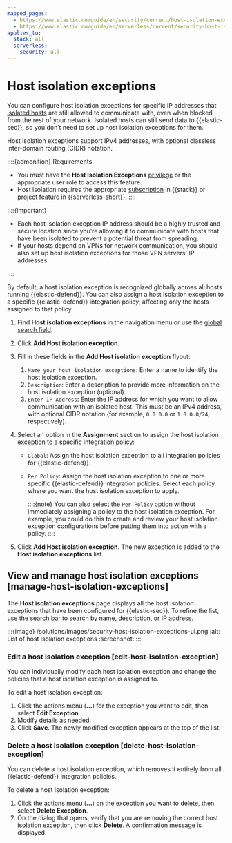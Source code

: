 ```yaml
---
mapped_pages:
  - https://www.elastic.co/guide/en/security/current/host-isolation-exceptions.html
  - https://www.elastic.co/guide/en/serverless/current/security-host-isolation-exceptions.html
applies_to:
  stack: all
  serverless:
    security: all
---
```


# Host isolation exceptions


You can configure host isolation exceptions for specific IP addresses that [isolated hosts](/solutions/security/endpoint-response-actions/isolate-host.md) are still allowed to communicate with, even when blocked from the rest of your network. Isolated hosts can still send data to {{elastic-sec}}, so you don’t need to set up host isolation exceptions for them.

Host isolation exceptions support IPv4 addresses, with optional classless inter-domain routing (CIDR) notation.

::::{admonition} Requirements
* You must have the **Host Isolation Exceptions** [privilege](/solutions/security/configure-elastic-defend/elastic-defend-feature-privileges.md) or the appropriate user role to access this feature.
* Host isolation requires the appropriate [subscription](https://www.elastic.co/pricing) in {{stack}} or [project feature](/deploy-manage/deploy/elastic-cloud/project-settings.md) in {{serverless-short}}.
::::


::::{important}
* Each host isolation exception IP address should be a highly trusted and secure location since you’re allowing it to communicate with hosts that have been isolated to prevent a potential threat from spreading.
* If your hosts depend on VPNs for network communication, you should also set up host isolation exceptions for those VPN servers' IP addresses.

::::

By default, a host isolation exception is recognized globally across all hosts running {{elastic-defend}}. You can also assign a host isolation exception to a specific {{elastic-defend}} integration policy, affecting only the hosts assigned to that policy.

1. Find **Host isolation exceptions** in the navigation menu or use the [global search field](/explore-analyze/find-and-organize/find-apps-and-objects.md).
2. Click **Add Host isolation exception**.
3. Fill in these fields in the **Add Host isolation exception** flyout:

    1. `Name your host isolation exceptions`: Enter a name to identify the host isolation exception.
    2. `Description`: Enter a description to provide more information on the host isolation exception (optional).
    3. `Enter IP Address`: Enter the IP address for which you want to allow communication with an isolated host. This must be an IPv4 address, with optional CIDR notation (for example, `0.0.0.0` or `1.0.0.0/24`, respectively).

4. Select an option in the **Assignment** section to assign the host isolation exception to a specific integration policy:

    * `Global`: Assign the host isolation exception to all integration policies for {{elastic-defend}}.
    * `Per Policy`: Assign the host isolation exception to one or more specific {{elastic-defend}} integration policies. Select each policy where you want the host isolation exception to apply.

        ::::{note}
        You can also select the `Per Policy` option without immediately assigning a policy to the host isolation exception. For example, you could do this to create and review your host isolation exception configurations before putting them into action with a policy.
        ::::

5. Click **Add Host isolation exception**. The new exception is added to the **Host isolation exceptions** list.


## View and manage host isolation exceptions [manage-host-isolation-exceptions]

The **Host isolation exceptions** page displays all the host isolation exceptions that have been configured for {{elastic-sec}}. To refine the list, use the search bar to search by name, description, or IP address.

:::{image} /solutions/images/security-host-isolation-exceptions-ui.png
:alt: List of host isolation exceptions
:screenshot:
:::


### Edit a host isolation exception [edit-host-isolation-exception]

You can individually modify each host isolation exception and change the policies that a host isolation exception is assigned to.

To edit a host isolation exception:

1. Click the actions menu (**…​**) for the exception you want to edit, then select **Edit Exception**.
2. Modify details as needed.
3. Click **Save**. The newly modified exception appears at the top of the list.


### Delete a host isolation exception [delete-host-isolation-exception]

You can delete a host isolation exception, which removes it entirely from all {{elastic-defend}} integration policies.

To delete a host isolation exception:

1. Click the actions menu (**…​**) on the exception you want to delete, then select **Delete Exception**.
2. On the dialog that opens, verify that you are removing the correct host isolation exception, then click **Delete**. A confirmation message is displayed.
